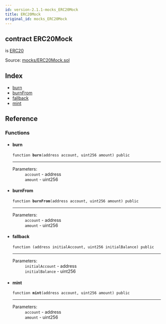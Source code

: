 ```yaml
---
id: version-2.1.1-mocks_ERC20Mock
title: ERC20Mock
original_id: mocks_ERC20Mock
---
```


<div class="contract-doc"><div class="contract"><h2 class="contract-header"><span class="contract-kind">contract</span> ERC20Mock</h2><p class="base-contracts"><span>is</span> <a href="token_ERC20_ERC20.html">ERC20</a></p><div class="source">Source: <a href="https://github.com/OpenZeppelin/zeppelin-solidity/blob/v2.1.1/contracts/mocks/ERC20Mock.sol" target="_blank">mocks/ERC20Mock.sol</a></div></div><div class="index"><h2>Index</h2><ul><li><a href="mocks_ERC20Mock.html#burn">burn</a></li><li><a href="mocks_ERC20Mock.html#burnFrom">burnFrom</a></li><li><a href="mocks_ERC20Mock.html#">fallback</a></li><li><a href="mocks_ERC20Mock.html#mint">mint</a></li></ul></div><div class="reference"><h2>Reference</h2><div class="functions"><h3>Functions</h3><ul><li><div class="item function"><span id="burn" class="anchor-marker"></span><h4 class="name">burn</h4><div class="body"><code class="signature">function <strong>burn</strong><span>(address account, uint256 amount) </span><span>public </span></code><hr/><dl><dt><span class="label-parameters">Parameters:</span></dt><dd><div><code>account</code> - address</div><div><code>amount</code> - uint256</div></dd></dl></div></div></li><li><div class="item function"><span id="burnFrom" class="anchor-marker"></span><h4 class="name">burnFrom</h4><div class="body"><code class="signature">function <strong>burnFrom</strong><span>(address account, uint256 amount) </span><span>public </span></code><hr/><dl><dt><span class="label-parameters">Parameters:</span></dt><dd><div><code>account</code> - address</div><div><code>amount</code> - uint256</div></dd></dl></div></div></li><li><div class="item function"><span id="fallback" class="anchor-marker"></span><h4 class="name">fallback</h4><div class="body"><code class="signature">function <strong></strong><span>(address initialAccount, uint256 initialBalance) </span><span>public </span></code><hr/><dl><dt><span class="label-parameters">Parameters:</span></dt><dd><div><code>initialAccount</code> - address</div><div><code>initialBalance</code> - uint256</div></dd></dl></div></div></li><li><div class="item function"><span id="mint" class="anchor-marker"></span><h4 class="name">mint</h4><div class="body"><code class="signature">function <strong>mint</strong><span>(address account, uint256 amount) </span><span>public </span></code><hr/><dl><dt><span class="label-parameters">Parameters:</span></dt><dd><div><code>account</code> - address</div><div><code>amount</code> - uint256</div></dd></dl></div></div></li></ul></div></div></div>
